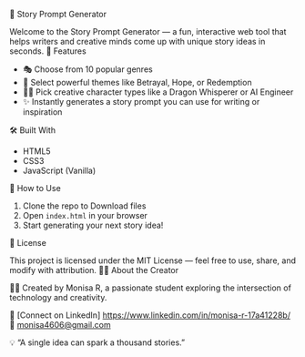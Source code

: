 
 📖 Story Prompt Generator

Welcome to the Story Prompt Generator — a fun, interactive web tool that helps writers and creative minds come up with unique story ideas in seconds.
 🌟 Features

- 🎭 Choose from 10 popular genres
- 🎯 Select powerful themes like Betrayal, Hope, or Redemption
- 🧙‍♂️ Pick creative character types like a Dragon Whisperer or AI Engineer
- ✨ Instantly generates a story prompt you can use for writing or inspiration

 🛠️ Built With

- HTML5  
- CSS3  
- JavaScript (Vanilla)

🚀 How to Use

1. Clone the repo to Download files 
2. Open `index.html` in your browser
3. Start generating your next story idea!



📜 License

This project is licensed under the MIT License — feel free to use, share, and modify with attribution.
🙋‍♀️ About the Creator

👩‍💻 Created by Monisa R, a passionate student exploring the intersection of technology and creativity.

🔗 [Connect on LinkedIn]  https://www.linkedin.com/in/monisa-r-17a41228b/
📧 monisa4606@gmail.com



 💡 “A single idea can spark a thousand stories.”

